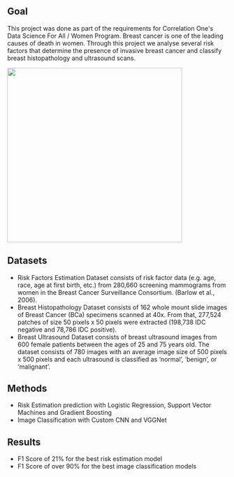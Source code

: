 ## Goal

This project was done as part of the requirements for Correlation One's Data Science For All / Women Program. Breast cancer is one of the leading causes of death in women. Through this project we analyse several risk factors that determine the presence of invasive breast cancer and classify breast histopathology and ultrasound scans.

<img src="https://github.com/DS4A-Correlation1/breast_cancer_project/blob/main/datafolio.jpeg" width="400">

## Datasets
- Risk Factors Estimation Dataset consists of risk factor data (e.g. age, race, age at first birth, etc.) from
280,660 screening mammograms from women in the Breast Cancer Surveillance Consortium. (Barlow et al.,
2006).
- Breast Histopathology Dataset consists of 162 whole mount slide images of Breast Cancer (BCa) specimens
scanned at 40x. From that, 277,524 patches of size 50 pixels x 50 pixels were extracted (198,738 IDC
negative and 78,786 IDC positive).
- Breast Ultrasound Dataset consists of breast ultrasound images from 600 female patients between the ages
of 25 and 75 years old. The dataset consists of 780 images with an average image size of 500 pixels x 500
pixels and each ultrasound is classified as ‘normal’, ‘benign’, or ‘malignant’. 

## Methods
- Risk Estimation prediction with Logistic Regression, Support Vector Machines and Gradient Boosting
- Image Classification with Custom CNN and VGGNet

## Results
 - F1 Score of 21% for the best risk estimation model
 - F1 Score of over 90% for the best image classification models
